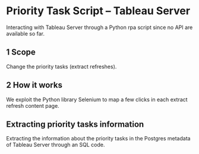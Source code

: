 # Priority Task Script – Tableau Server
Interacting with Tableau Server through a Python rpa script since no API are available so far.  

## 1 Scope
Change the priority tasks (extract refreshes).

## 2 How it works
We exploit the Python library Selenium to map a few clicks in each extract refresh content page.

## Extracting priority tasks information
Extracting the information about the priority tasks in the Postgres metadata of Tableau Server through an SQL code.
